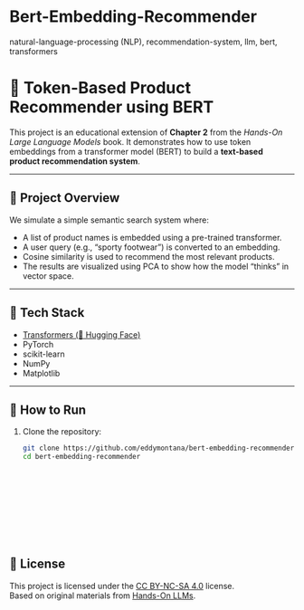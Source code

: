 # Bert-Embedding-Recommender
natural-language-processing (NLP), recommendation-system, llm, bert, transformers


# 🧠 Token-Based Product Recommender using BERT

This project is an educational extension of **Chapter 2** from the *Hands-On Large Language Models* book. It demonstrates how to use token embeddings from a transformer model (BERT) to build a **text-based product recommendation system**.

---

## 📌 Project Overview

We simulate a simple semantic search system where:
- A list of product names is embedded using a pre-trained transformer.
- A user query (e.g., “sporty footwear”) is converted to an embedding.
- Cosine similarity is used to recommend the most relevant products.
- The results are visualized using PCA to show how the model “thinks” in vector space.

---

## 🔧 Tech Stack

- [Transformers (🤗 Hugging Face)](https://huggingface.co/transformers/)
- PyTorch
- scikit-learn
- NumPy
- Matplotlib

---

## 🚀 How to Run

1. Clone the repository:
   ```bash
   git clone https://github.com/eddymontana/bert-embedding-recommender.git
   cd bert-embedding-recommender












## 📄 License

This project is licensed under the [CC BY-NC-SA 4.0](https://creativecommons.org/licenses/by-nc-sa/4.0/) license.  
Based on original materials from [Hands-On LLMs](https://github.com/HandsOnLLM/Hands-On-Large-Language-Models).
